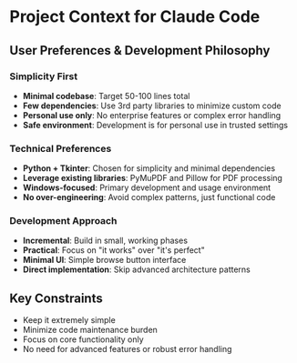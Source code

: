 # Project Context for Claude Code

## User Preferences & Development Philosophy

### Simplicity First
- **Minimal codebase**: Target 50-100 lines total
- **Few dependencies**: Use 3rd party libraries to minimize custom code
- **Personal use only**: No enterprise features or complex error handling
- **Safe environment**: Development is for personal use in trusted settings

### Technical Preferences
- **Python + Tkinter**: Chosen for simplicity and minimal dependencies
- **Leverage existing libraries**: PyMuPDF and Pillow for PDF processing
- **Windows-focused**: Primary development and usage environment
- **No over-engineering**: Avoid complex patterns, just functional code

### Development Approach
- **Incremental**: Build in small, working phases
- **Practical**: Focus on "it works" over "it's perfect"
- **Minimal UI**: Simple browse button interface
- **Direct implementation**: Skip advanced architecture patterns

## Key Constraints
- Keep it extremely simple
- Minimize code maintenance burden
- Focus on core functionality only
- No need for advanced features or robust error handling